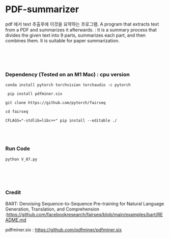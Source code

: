 # PDF-summarizer

pdf 에서 text 추출후에 이것을 요약하는 프로그램.
A program that extracts text from a PDF and summarizes it afterwards. :
It is a summary process that divides the given text into 9 parts, summarizes each part, and then combines them. It is suitable for paper summarization.


  <br/> <br/><br/> 
###  Dependency (Tested on an M1 Mac) : cpu version

``` conda install pytorch torchvision torchaudio -c pytorch ```

``` pip install pdfminer.six``` 

```git clone https://github.com/pytorch/fairseq```

```cd fairseq```

```CFLAGS="-stdlib=libc++" pip install --editable ./``` 


 <br/><br/> 
 
### Run Code 

```python V_07.py```




  <br/>
 <br/><br/> 

### Credit

BART: Denoising Sequence-to-Sequence Pre-training for Natural Language Generation, Translation, and Comprehension :https://github.com/facebookresearch/fairseq/blob/main/examples/bart/README.md

pdfminer.six  :  https://github.com/pdfminer/pdfminer.six 


